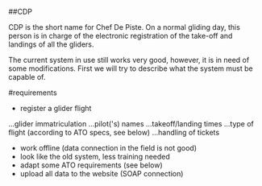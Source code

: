 ##CDP

CDP is the short name for Chef De Piste. On a normal gliding day, this person is in charge 
of the electronic registration of the take-off and landings of all the gliders. 

The current system in use still works very good, however, it is in need of some modifications. 
First we will try to describe what the system must be capable of.


#requirements

* register a glider flight

...glider immatriculation
...pilot('s) names
...takeoff/landing times
...type of flight (according to ATO specs, see below)
...handling of tickets
 
* work offline (data connection in the field is not good)
* look like the old system, less training needed
* adapt some ATO requirements (see below)
* upload all data to the website (SOAP connection)
 



